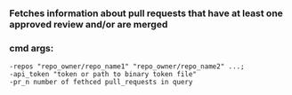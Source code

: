 ### Fetches information about pull requests that have at least one approved review and/or are merged

### cmd args:
	-repos "repo_owner/repo_name1" "repo_owner/repo_name2" ...;
	-api_token "token or path to binary token file"
	-pr_n number of fethced pull_requests in query
